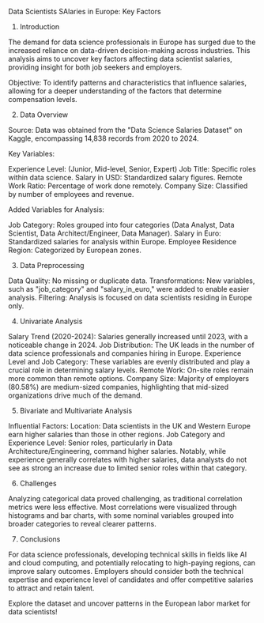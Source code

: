 Data Scientists SAlaries in Europe: Key Factors


1. Introduction

The demand for data science professionals in Europe has surged due to the increased reliance on data-driven decision-making across industries. This analysis aims to uncover key factors affecting data scientist salaries, providing insight for both job seekers and employers.

Objective: To identify patterns and characteristics that influence salaries, allowing for a deeper understanding of the factors that determine compensation levels.


2. Data Overview

Source: Data was obtained from the "Data Science Salaries Dataset" on Kaggle, encompassing 14,838 records from 2020 to 2024.

Key Variables:

Experience Level: (Junior, Mid-level, Senior, Expert)
Job Title: Specific roles within data science.
Salary in USD: Standardized salary figures.
Remote Work Ratio: Percentage of work done remotely.
Company Size: Classified by number of employees and revenue.

Added Variables for Analysis:

Job Category: Roles grouped into four categories (Data Analyst, Data Scientist, Data Architect/Engineer, Data Manager).
Salary in Euro: Standardized salaries for analysis within Europe.
Employee Residence Region: Categorized by European zones.


3. Data Preprocessing

Data Quality: No missing or duplicate data.
Transformations: New variables, such as "job_category" and "salary_in_euro," were added to enable easier analysis.
Filtering: Analysis is focused on data scientists residing in Europe only.


4. Univariate Analysis

Salary Trend (2020-2024): Salaries generally increased until 2023, with a noticeable change in 2024.
Job Distribution: The UK leads in the number of data science professionals and companies hiring in Europe.
Experience Level and Job Category: These variables are evenly distributed and play a crucial role in determining salary levels.
Remote Work: On-site roles remain more common than remote options.
Company Size: Majority of employers (80.58%) are medium-sized companies, highlighting that mid-sized organizations drive much of the demand.


5. Bivariate and Multivariate Analysis

Influential Factors:
Location: Data scientists in the UK and Western Europe earn higher salaries than those in other regions.
Job Category and Experience Level: Senior roles, particularly in Data Architecture/Engineering, command higher salaries. Notably, while experience generally correlates with higher salaries, data analysts do not see as strong an increase due to limited senior roles within that category.


6. Challenges

Analyzing categorical data proved challenging, as traditional correlation metrics were less effective. Most correlations were visualized through histograms and bar charts, with some nominal variables grouped into broader categories to reveal clearer patterns.


7. Conclusions

For data science professionals, developing technical skills in fields like AI and cloud computing, and potentially relocating to high-paying regions, can improve salary outcomes. Employers should consider both the technical expertise and experience level of candidates and offer competitive salaries to attract and retain talent.

Explore the dataset and uncover patterns in the European labor market for data scientists!

